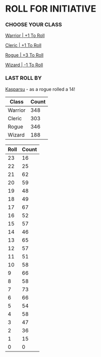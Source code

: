 # ROLL FOR INITIATIVE
### CHOOSE YOUR CLASS

[Warrior | +1 To Roll](https://github.com/benjaminsampica/benjaminsampica/issues/new?title=roll%7Cwarrior&body=Just+click+%27Submit+new+issue%27.)

[Cleric | +1 To Roll](https://github.com/benjaminsampica/benjaminsampica/issues/new?title=roll%7Ccleric&body=Just+click+%27Submit+new+issue%27.)

[Rogue | +3 To Roll](https://github.com/benjaminsampica/benjaminsampica/issues/new?title=roll%7Crogue&body=Just+click+%27Submit+new+issue%27.)

[Wizard | -1 To Roll](https://github.com/benjaminsampica/benjaminsampica/issues/new?title=roll%7Cwizard&body=Just+click+%27Submit+new+issue%27.)
### LAST ROLL BY
[Kasparsu](https://www.github.com/Kasparsu) - as a rogue rolled a 14!

|Class|Count|
|-|-|
|Warrior|348|
|Cleric|303|
|Rogue|346|
|Wizard|188|

|Roll|Count|
|-|-|
|23|16
|22|25
|21|62
|20|59
|19|48
|18|49
|17|67
|16|52
|15|57
|14|46
|13|65
|12|57
|11|51
|10|58
|9|66
|8|58
|7|73
|6|66
|5|54
|4|58
|3|47
|2|36
|1|15
|0|0
